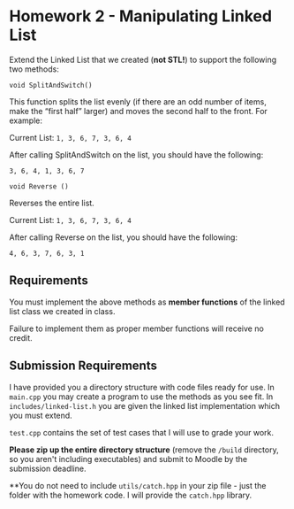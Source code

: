 # Homework 2 - Manipulating Linked List
Extend the Linked List that we created (**not STL!**) to support the following two methods:

```
void SplitAndSwitch()  
```
This function splits the list evenly (if there are an odd number of items, make the “first half” larger) and moves the second half to the front.  For example:


Current List:		`1, 3, 6, 7, 3, 6, 4`

After calling SplitAndSwitch on the list, you should have the following:

`3, 6, 4, 1, 3, 6, 7`

```
void Reverse ()
```
Reverses the entire list. 

Current List:		`1, 3, 6, 7, 3, 6, 4`

After calling Reverse on the list, you should have the following:

`4, 6, 3, 7, 6, 3, 1`

## Requirements
You must implement the above methods as **member functions** of the linked list class we created in class.

Failure to implement them as proper member functions will receive no credit.

## Submission Requirements
I have provided you a directory structure with code files ready for use.  In `main.cpp` you may create a program to use the methods as you see fit.  In `includes/linked-list.h` you are given the linked list implementation which you must extend.    

`test.cpp` contains the set of test cases that I will use to grade your work.

**Please zip up the entire directory structure** (remove the `/build` directory, so you aren't including executables) and submit to Moodle by the submission deadline.

**You do not need to include `utils/catch.hpp` in your zip file - just the folder with the homework code.  I will provide the `catch.hpp` library.